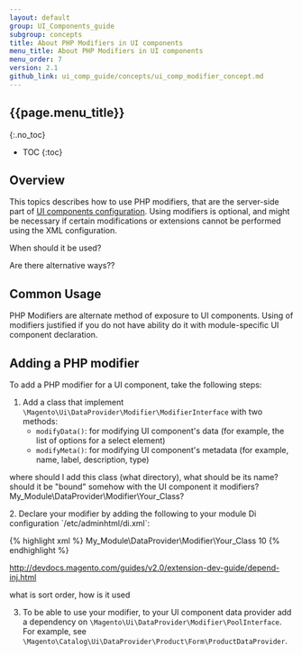 ```yaml
---
layout: default
group: UI_Components_guide
subgroup: concepts
title: About PHP Modifiers in UI components
menu_title: About PHP Modifiers in UI components
menu_order: 7
version: 2.1
github_link: ui_comp_guide/concepts/ui_comp_modifier_concept.md
---
```


## {{page.menu_title}}  
{:.no_toc}

* TOC
{:toc}

## Overview

This topics describes how to use PHP modifiers, that are the server-side part of [UI components configuration]({{page.baseurl}}ui_comp_guide/concepts/ui_comp_architecture_concept.md). Using modifiers is optional, and might be necessary if certain modifications or extensions cannot be performed using the XML configuration.

<p class="q">When should it be used?</p>
<p class="q">Are there alternative ways??</p>

## Common Usage

PHP Modifiers are alternate method of exposure to UI components. Using of modifiers justified if you do not have ability do it with module-specific UI component declaration.

## Adding a PHP modifier

To add a PHP modifier for a UI component, take the following steps:

1. Add a class that implement `\Magento\Ui\DataProvider\Modifier\ModifierInterface` with two methods:
	- `modifyData()`: for modifying UI component's data (for example, the list of options for a select element)
	- `modifyMeta()`: for modifying UI component's metadata (for example, name, label, description, type)
<p class="q">where should I add this class (what directory), what should be its name? should it be "bound" somehow with the UI component it modifiers? My_Module\DataProvider\Modifier\Your_Class?</p>
2. Declare your modifier by adding the following to your module Di configuration `<My_Module>/etc/adminhtml/di.xml`:

   {% highlight xml %}
       <virtualType name="My_Module\Ui\DataProvider\Modifier\Pool" type="Magento\Ui\DataProvider      \Modifier\Pool">
           <arguments>
               <argument name="modifiers" xsi:type="array">
                   <item name="modifier_name" xsi:type="array">
                       <item name="class" xsi:type="string">My_Module\DataProvider\Modifier\Your_Class</item>
                       <item name="sortOrder" xsi:type="number">10</item>
                   </item>
               </argument>
           </arguments>
       </virtualType>
   {% endhighlight %}

http://devdocs.magento.com/guides/v2.0/extension-dev-guide/depend-inj.html

<p class="q">what is sort order, how is it used</p>

3. To be able to use your modifier, to your UI component data provider add a dependency on `\Magento\Ui\DataProvider\Modifier\PoolInterface`. For example, see `\Magento\Catalog\Ui\DataProvider\Product\Form\ProductDataProvider`. 

<p class="q" UI component data provider is it our modifier?</p>
